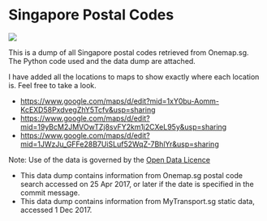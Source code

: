 # Singapore Postal Codes

<p align="left">
  <img src="https://docs.onemap.sg/maps/images/new-onemap-logo_150x150.png" />
</p>

This is a dump of all Singapore postal codes retrieved from Onemap.sg.\
The Python code used and the data dump are attached.

I have added all the locations to maps to show exactly where each location is. Feel free to take a look.
- https://www.google.com/maps/d/edit?mid=1xY0bu-Aomm-KcEXD58PxdvegZhY5Tcfv&usp=sharing
- https://www.google.com/maps/d/edit?mid=19yBcM2JMVOwTZj8svFY2km1j2CXeL95y&usp=sharing
- https://www.google.com/maps/d/edit?mid=1JWzJu_GFFe28B7UiSLuf52WqZ-7BhlYr&usp=sharing

Note: Use of the data is governed by the [Open Data Licence](https://www.onemap.sg/legal/opendatalicence.html)
- This data dump contains information from Onemap.sg postal code search accessed on 25 Apr 2017, or later
 if the date is specified in the commit message.
- This data dump contains information from MyTransport.sg static data, accessed 1 Dec 2017.


